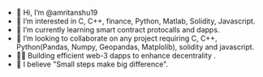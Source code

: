 - 👋 Hi, I’m @amritanshu19
- 👀 I’m interested in C, C++, finance, Python, Matlab, Solidity, Javascript.
- 🌱 I’m currently learning smart contract protocalls and dapps.
- 💞️ I’m looking to collaborate on any project requiring C, C++, Python(Pandas, Numpy, Geopandas, Matplolib), solidity and javascript.
- 🐱‍👤 Building efficient web-3 dapps to enhance decentrality . 
- 🌱 I believe "Small steps make big difference".

<!---
![](https://komarev.com/ghpvc/?username=amritanshu19)

![Top Langs](https://github-readme-stats.vercel.app/api/top-langs/?username=amritanshu19&theme=tokyonight)        [![Anurag's GitHub stats](https://github-readme-stats.vercel.app/api?username=amritanshu19&theme=tokyonight)](https://github.com/anuraghazra/github-readme-stats)

amritanshu19/amritanshu19 is a ✨ special ✨ repository because its `README.md` (this file) appears on your GitHub profile.
You can click the Preview link to take a look at your changes.
--->
